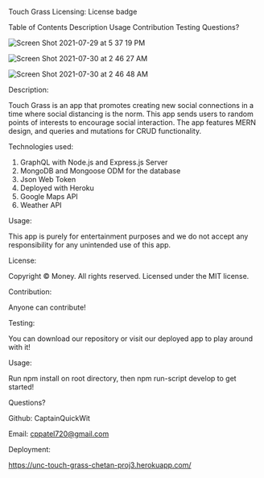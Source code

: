 Touch Grass
Licensing:
License badge

Table of Contents
Description
Usage
Contribution
Testing
Questions?


![Screen Shot 2021-07-29 at 5 37 19 PM](https://user-images.githubusercontent.com/73507926/127612286-88143bad-ac66-43ee-aace-cc6c28d08e4f.png)

![Screen Shot 2021-07-30 at 2 46 27 AM](https://user-images.githubusercontent.com/73507926/127612364-ffbc724a-b9f2-4ea2-803f-bb2de32f3f58.png)

![Screen Shot 2021-07-30 at 2 46 48 AM](https://user-images.githubusercontent.com/73507926/127612403-21299246-4ade-4872-8be2-0768960d230c.png)

Description:

Touch Grass is an app that promotes creating new social connections in a time where social distancing is the norm. This app sends users to random points of interests to encourage social interaction. The app features MERN design, and queries and mutations for CRUD functionality.

Technologies used:

1) GraphQL with Node.js and Express.js Server
2) MongoDB and Mongoose ODM for the database
3) Json Web Token
4) Deployed with Heroku
5) Google Maps API
6) Weather API

Usage:

This app is purely for entertainment purposes and we do not accept any responsibility for any unintended use of this app.

License:

Copyright © Money. All rights reserved. Licensed under the MIT license.

Contribution:

Anyone can contribute!

Testing:

You can download our repository or visit our deployed app to play around with it!

Usage:

Run npm install on root directory, then npm run-script develop to get started!

Questions?

Github: CaptainQuickWit

Email: cppatel720@gmail.com

Deployment:

https://unc-touch-grass-chetan-proj3.herokuapp.com/
